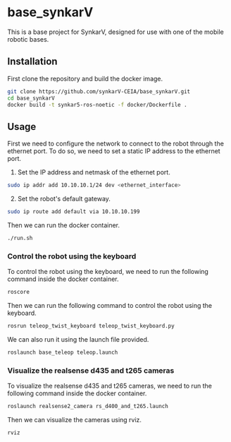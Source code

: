 # base_synkarV

This is a base project for SynkarV, designed for use with one of the mobile robotic bases.

## Installation

First clone the repository and build the docker image.

```bash
git clone https://github.com/synkarV-CEIA/base_synkarV.git 
cd base_synkarV
docker build -t synkar5-ros-noetic -f docker/Dockerfile .
```

## Usage

First we need to configure the network to connect to the robot through the ethernet port. To do so, we need to set a static IP address to the ethernet port. 

1. Set the IP address and netmask of the ethernet port. 
```bash
sudo ip addr add 10.10.10.1/24 dev <ethernet_interface>
```
2. Set the robot's default gateway.
```bash
sudo ip route add default via 10.10.10.199
```

Then we can run the docker container.

```bash
./run.sh
```

### Control the robot using the keyboard

To control the robot using the keyboard, we need to run the following command inside the docker container.

```bash
roscore
```

Then we can run the following command to control the robot using the keyboard.

```bash
rosrun teleop_twist_keyboard teleop_twist_keyboard.py
```

We can also run it using the launch file provided.

```bash
roslaunch base_teleop teleop.launch
```

### Visualize the realsense d435 and t265 cameras

To visualize the realsense d435 and t265 cameras, we need to run the following command inside the docker container.

```bash
roslaunch realsense2_camera rs_d400_and_t265.launch
```

Then we can visualize the cameras using rviz.

```bash
rviz
```
